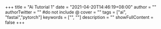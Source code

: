 +++
title = "Ai Tutorial 1"
date = "2021-04-20T14:46:19+08:00"
author = ""
authorTwitter = "" #do not include @
cover = ""
tags = ["ai", "fastai","pytorch"]
keywords = ["", ""]
description = ""
showFullContent = false
+++



